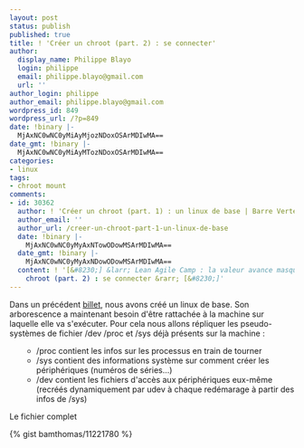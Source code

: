 ```yaml
---
layout: post
status: publish
published: true
title: ! 'Créer un chroot (part. 2) : se connecter'
author:
  display_name: Philippe Blayo
  login: philippe
  email: philippe.blayo@gmail.com
  url: ''
author_login: philippe
author_email: philippe.blayo@gmail.com
wordpress_id: 849
wordpress_url: /?p=849
date: !binary |-
  MjAxNC0wNC0yMiAyMjozNDoxOSArMDIwMA==
date_gmt: !binary |-
  MjAxNC0wNC0yMiAyMTozNDoxOSArMDIwMA==
categories:
- linux
tags:
- chroot mount
comments:
- id: 30362
  author: ! 'Créer un chroot (part. 1) : un linux de base | Barre Verte !'
  author_email: ''
  author_url: /creer-un-chroot-part-1-un-linux-de-base
  date: !binary |-
    MjAxNC0wNC0yMyAxNTowODowMSArMDIwMA==
  date_gmt: !binary |-
    MjAxNC0wNC0yMyAxNDowODowMSArMDIwMA==
  content: ! '[&#8230;] &larr; Lean Agile Camp : la valeur avance masquée Créer un
    chroot (part. 2) : se connecter &rarr; [&#8230;]'
---
```

<p>Dans un précédent <a href="/creer-un-chroot-part-1-un-linux-de-base">billet</a>, nous avons créé un linux de base. Son arborescence a maintenant besoin d'être rattachée à la machine sur laquelle elle va s'exécuter. Pour cela nous allons répliquer les pseudo-systèmes de fichier /dev /proc et /sys déjà présents sur la machine :</p>
<ul>
<ul>
<li>/proc contient les infos sur les processus en train de tourner</li>
<li>/sys contient des informations système sur comment créer les périphériques (numéros de séries...)</li>
<li>/dev contient les fichiers d'accès aux périphériques eux-même (recréés dynamiquement par udev à chaque redémarage à partir des infos de /sys)</li>
</ul>
</ul>
<p>Le fichier complet</p>

{% gist bamthomas/11221780 %}
